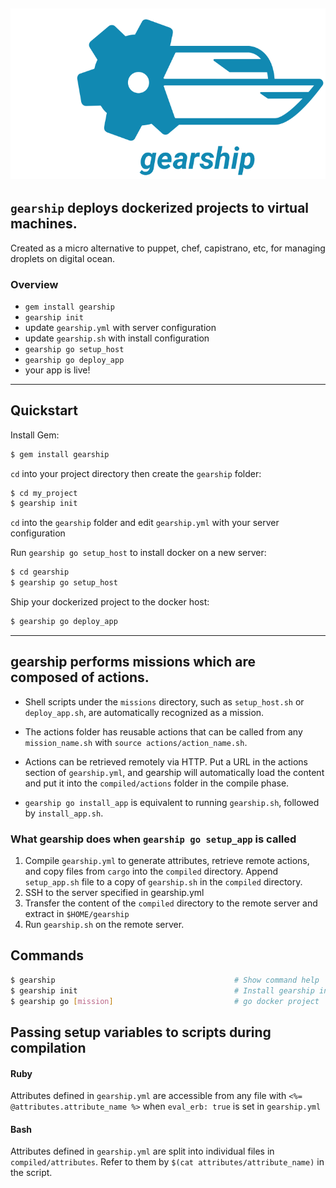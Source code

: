 ![](gearship.png)
--------
## `gearship` deploys dockerized projects to virtual machines.

Created as a micro alternative to puppet, chef, capistrano, etc, for managing droplets on digital ocean.

### Overview
- `gem install gearship`
- `gearship init`
- update `gearship.yml` with server configuration
- update `gearship.sh` with install configuration
- `gearship go setup_host`
- `gearship go deploy_app`
- your app is live!

----------

## Quickstart

Install Gem:

```bash
$ gem install gearship
```

`cd` into your project directory then create the `gearship` folder:

```bash
$ cd my_project
$ gearship init
```

`cd` into the `gearship` folder and edit `gearship.yml` with your server configuration

Run `gearship go setup_host` to install docker on a new server:

```bash
$ cd gearship
$ gearship go setup_host
```

Ship your dockerized project to the docker host:

```bash
$ gearship go deploy_app
```
---------
## gearship performs missions which are composed of actions.

- Shell scripts under the `missions` directory, such as `setup_host.sh` or `deploy_app.sh`, are automatically recognized as a mission. 

- The actions folder has reusable actions that can be called from any `mission_name.sh` with `source actions/action_name.sh`.

- Actions can be retrieved remotely via HTTP. Put a URL in the actions section of `gearship.yml`, and gearship will automatically load the content and put it into the `compiled/actions` folder in the compile phase.
 
- `gearship go install_app` is  equivalent to running `gearship.sh`, followed by `install_app.sh`.

### What gearship does when `gearship go setup_app` is called

1. Compile `gearship.yml` to generate attributes, retrieve remote actions, and copy files from `cargo` into the `compiled` directory. Append `setup_app.sh` file to a copy of `gearship.sh` in the `compiled` directory.
2. SSH to the server specified in gearship.yml
3. Transfer the content of the `compiled` directory to the remote server and extract in `$HOME/gearship`
4. Run `gearship.sh` on the remote server.

## Commands

```bash
$ gearship                                        # Show command help
$ gearship init                                   # Install gearship into project
$ gearship go [mission]                           # go docker project
```


## Passing setup variables to scripts during compilation

#### Ruby
Attributes defined in `gearship.yml` are accessible from any file with `<%= @attributes.attribute_name %>` when `eval_erb: true` is set in `gearship.yml`

#### Bash
Attributes defined in `gearship.yml` are split into individual files in `compiled/attributes`. 
Refer to them by `$(cat attributes/attribute_name)` in the script.
